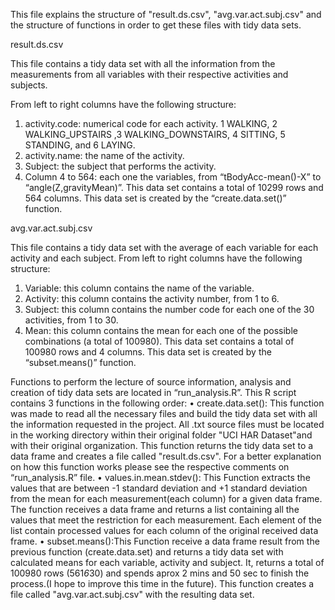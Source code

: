 This file explains the structure of "result.ds.csv", "avg.var.act.subj.csv" 
and the structure of functions in order to get these files with tidy data sets.


result.ds.csv

This file contains a tidy data set with all the information from the measurements from all variables with their 
respective activities and subjects.

From left to right columns have the following structure:
1.	activity.code: numerical code for each activity.  1 WALKING, 2 WALKING_UPSTAIRS ,3 WALKING_DOWNSTAIRS, 
    4 SITTING, 5 STANDING, and 6 LAYING.
2.	activity.name: the name of the activity.
3.	Subject: the subject that performs the activity.
4.	Column 4 to 564: each one the variables, from “tBodyAcc-mean()-X” to “angle(Z,gravityMean)”.
This data set contains a total of 10299 rows and 564 columns.
This data set is created by the “create.data.set()” function.


avg.var.act.subj.csv

This file contains a tidy data set with the average of each variable for each activity and each subject.
From left to right columns have the following structure:
1.	Variable: this column contains the name of the variable.
2.	Activity: this column contains the activity number, from 1 to 6.
3.	Subject: this column contains the number code for each one of the 30 activities, from 1 to 30.
4.	Mean: this column contains the mean for each one of the possible combinations (a total of 100980).
This data set contains a total of 100980 rows and 4 columns.
This data set is created by the “subset.means()” function.


Functions to perform the lecture of source information, analysis and creation of tidy data sets are located in “run_analysis.R”. 
This R script contains 3 functions in the following order:
•	create.data.set(): This function was made to read all the necessary files and build the tidy data set with all the information 
requested in the project. All .txt source files must be located in the working directory within their original folder 
"UCI HAR Dataset"and with their original organization. This function returns the tidy data set to a data frame and creates a 
file called "result.ds.csv".  For a better explanation on how this function works please see the respective comments on “run_analysis.R” file.
•	values.in.mean.stdev(): This Function extracts the values that are between -1 standard deviation and +1 standard deviation from the mean 
for each measurement(each column) for a given data frame. The function receives a data frame and returns a list containing all the values that 
meet the restriction for each measurement. Each element of the list contain processed values for each column of the original received data frame.
•	subset.means():This Function receive a data frame result from the previous function (create.data.set) and returns a tidy data set with 
calculated means for each variable, activity and subject. It, returns a total of 100980 rows (561*6*30) and spends aprox 2 mins and 50 sec to
finish the process.(I hope to improve this time in the future). This function creates a file called "avg.var.act.subj.csv" with the resulting data set.
